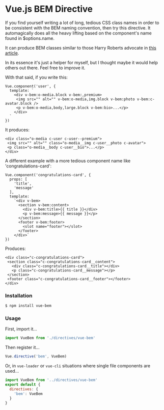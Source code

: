 # Vue.js BEM Directive

If you find yourself writing a lot of long, tedious CSS class names in
order to be consistent with the BEM naming convention, then try this
directive. It automagically does all the heavy lifting based on
the component's name found in $options.name.

It can produce BEM classes similar to those Harry Roberts advocate in
[this article](http://bit.ly/1R3nlNG).

In its essence it's just a helper for myself, but I thought maybe it would help others out there. Feel free to improve it.

With that said, if you write this:
```
Vue.component('user', {
  template: `
    <div v-bem:o-media.block v-bem:,premium>
     <img src="" alt="" v-bem:o-media,img.block v-bem:photo v-bem:c-avatar.block />
     <p v-bem:o-media,body,large.block v-bem:bio>...</p>
    </div>
  `
})
```

It produces:
```
<div class="o-media c-user c-user--premium">
 <img src="" alt="" class="o-media__img c-user__photo c-avatar">
 <p class="o-media__body c-user__bio">...</p>
</div>
```

A different example with a more tedious component name like
'congratulations-card':
```
Vue.component('congratulations-card', {
  props: [
    'title',
    'message'
  ],
  template:
    `<div v-bem>
      <section v-bem:content>
        <div v-bem:title>{{ title }}</div>
        <p v-bem:message>{{ message }}</p>
      </section>    
      <footer v-bem:footer>
        <slot name="footer"></slot>
      </footer>
    </div>`
})
```

Produces:
```
<div class="c-congratulations-card">
 <section class="c-congratulations-card__content">
   <div class="c-congratulations-card__title"></div>
   <p class="c-congratulations-card__message"></p>
 </section>    
 <footer class="c-congratulations-card__footer"></footer>
</div>
```

### Installation

``` bash
$ npm install vue-bem
```

### Usage

First, import it...

``` javascript
import VueBem from './directives/vue-bem'
```

Then register it...
``` javascript
Vue.directive('bem', VueBem)
```

Or, in `vue-loader` or `vue-cli` situations where single file components are used...
``` javascript
import VueBem from '../directives/vue-bem'
export default {
  directives: {
    'bem': VueBem
  }
}
```


